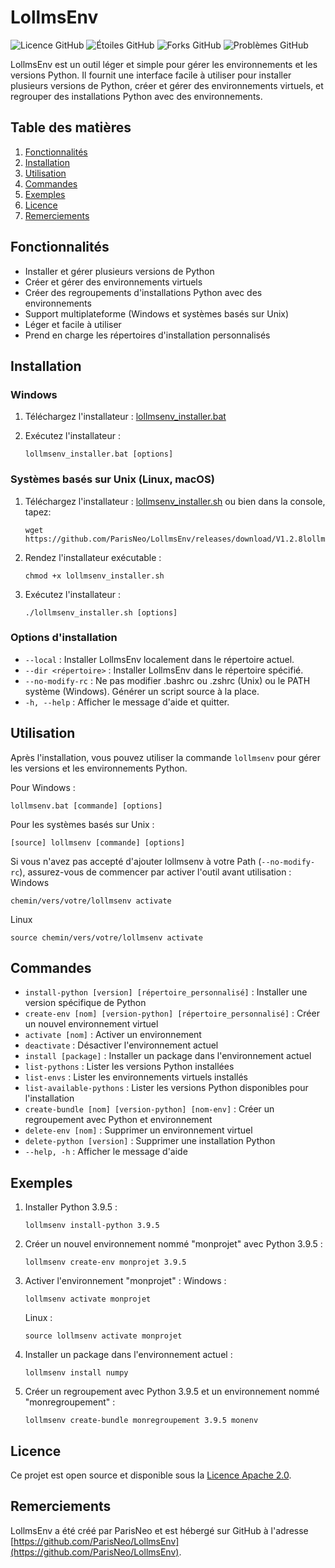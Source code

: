 # LollmsEnv

![Licence GitHub](https://img.shields.io/github/license/ParisNeo/LollmsEnv)
![Étoiles GitHub](https://img.shields.io/github/stars/ParisNeo/LollmsEnv)
![Forks GitHub](https://img.shields.io/github/forks/ParisNeo/LollmsEnv)
![Problèmes GitHub](https://img.shields.io/github/issues/ParisNeo/LollmsEnv)

LollmsEnv est un outil léger et simple pour gérer les environnements et les versions Python. Il fournit une interface facile à utiliser pour installer plusieurs versions de Python, créer et gérer des environnements virtuels, et regrouper des installations Python avec des environnements.

## Table des matières

1. [Fonctionnalités](#fonctionnalités)
2. [Installation](#installation)
3. [Utilisation](#utilisation)
4. [Commandes](#commandes)
5. [Exemples](#exemples)
6. [Licence](#licence)
7. [Remerciements](#remerciements)

## Fonctionnalités

- Installer et gérer plusieurs versions de Python
- Créer et gérer des environnements virtuels
- Créer des regroupements d'installations Python avec des environnements
- Support multiplateforme (Windows et systèmes basés sur Unix)
- Léger et facile à utiliser
- Prend en charge les répertoires d'installation personnalisés

## Installation

### Windows

1. Téléchargez l'installateur :
   [lollmsenv_installer.bat](https://github.com/ParisNeo/LollmsEnv/releases/download/V1.2.8/lollmsenv_installer.bat)

2. Exécutez l'installateur :
   ```
   lollmsenv_installer.bat [options]
   ```

### Systèmes basés sur Unix (Linux, macOS)

1. Téléchargez l'installateur :
   [lollmsenv_installer.sh](https://github.com/ParisNeo/LollmsEnv/releases/download/V1.2.8/lollmsenv_installer.sh)
   ou bien dans la console, tapez:
   ```
   wget https://github.com/ParisNeo/LollmsEnv/releases/download/V1.2.8lollmsenv_installer.sh
   ```

3. Rendez l'installateur exécutable :
   ```
   chmod +x lollmsenv_installer.sh
   ```

4. Exécutez l'installateur :
   ```
   ./lollmsenv_installer.sh [options]
   ```

### Options d'installation

- `--local` : Installer LollmsEnv localement dans le répertoire actuel.
- `--dir <répertoire>` : Installer LollmsEnv dans le répertoire spécifié.
- `--no-modify-rc` : Ne pas modifier .bashrc ou .zshrc (Unix) ou le PATH système (Windows). Générer un script source à la place.
- `-h, --help` : Afficher le message d'aide et quitter.

## Utilisation

Après l'installation, vous pouvez utiliser la commande `lollmsenv` pour gérer les versions et les environnements Python.

Pour Windows :
```
lollmsenv.bat [commande] [options]
```

Pour les systèmes basés sur Unix :
```
[source] lollmsenv [commande] [options]
```

Si vous n'avez pas accepté d'ajouter lollmsenv à votre Path (`--no-modify-rc`), assurez-vous de commencer par activer l'outil avant utilisation :
Windows
```
chemin/vers/votre/lollmsenv activate
```

Linux
```
source chemin/vers/votre/lollmsenv activate 
```

## Commandes

- `install-python [version] [répertoire_personnalisé]` : Installer une version spécifique de Python
- `create-env [nom] [version-python] [répertoire_personnalisé]` : Créer un nouvel environnement virtuel
- `activate [nom]` : Activer un environnement
- `deactivate` : Désactiver l'environnement actuel
- `install [package]` : Installer un package dans l'environnement actuel
- `list-pythons` : Lister les versions Python installées
- `list-envs` : Lister les environnements virtuels installés
- `list-available-pythons` : Lister les versions Python disponibles pour l'installation
- `create-bundle [nom] [version-python] [nom-env]` : Créer un regroupement avec Python et environnement
- `delete-env [nom]` : Supprimer un environnement virtuel
- `delete-python [version]` : Supprimer une installation Python
- `--help, -h` : Afficher le message d'aide

## Exemples

1. Installer Python 3.9.5 :
   ```
   lollmsenv install-python 3.9.5
   ```

2. Créer un nouvel environnement nommé "monprojet" avec Python 3.9.5 :
   ```
   lollmsenv create-env monprojet 3.9.5
   ```

3. Activer l'environnement "monprojet" :
   Windows :
   ```
   lollmsenv activate monprojet
   ```
   Linux :
   ```
   source lollmsenv activate monprojet
   ```

5. Installer un package dans l'environnement actuel :
   ```
   lollmsenv install numpy
   ```

6. Créer un regroupement avec Python 3.9.5 et un environnement nommé "monregroupement" :
   ```
   lollmsenv create-bundle monregroupement 3.9.5 monenv
   ```

## Licence

Ce projet est open source et disponible sous la [Licence Apache 2.0](https://www.apache.org/licenses/LICENSE-2.0).

## Remerciements

LollmsEnv a été créé par ParisNeo et est hébergé sur GitHub à l'adresse [https://github.com/ParisNeo/LollmsEnv](https://github.com/ParisNeo/LollmsEnv).
